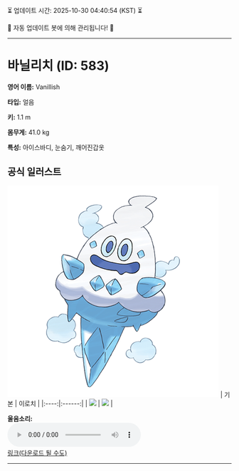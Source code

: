 
⏳ 업데이트 시간: 2025-10-30 04:40:54 (KST) ⏳

🤖 자동 업데이트 봇에 의해 관리됩니다! 🤖

---

# 바닐리치 (ID: 583)
**영어 이름:** Vanillish

**타입:** 얼음

**키:** 1.1 m

**몸무게:** 41.0 kg

**특성:** 아이스바디, 눈숨기, 깨어진갑옷

## 공식 일러스트
![](https://raw.githubusercontent.com/PokeAPI/sprites/master/sprites/pokemon/other/official-artwork/583.png)
| 기본 | 이로치 |
|:----:|:------:|
| <img src="http://play.pokemonshowdown.com/sprites/ani/vanillish.gif" width="200"> | <img src="http://play.pokemonshowdown.com/sprites/ani-shiny/vanillish.gif" width="200"> |

**울음소리:**<br><audio controls src="https://raw.githubusercontent.com/PokeAPI/cries/main/cries/pokemon/latest/583.ogg"></audio><br> [링크(다운로드 될 수도)](https://raw.githubusercontent.com/PokeAPI/cries/main/cries/pokemon/latest/583.ogg)


---
